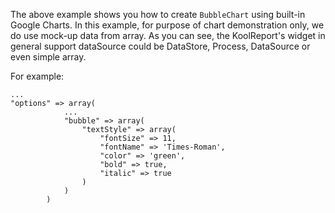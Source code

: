 The above example shows you how to create `BubbleChart` using built-in Google Charts. In this example, for purpose of chart demonstration only, we do use mock-up data from array. As you can see, the KoolReport's widget in general support dataSource could be DataStore, Process, DataSource or even simple array.

For example:

    ...
    "options" => array(
                ...
                "bubble" => array(
                    "textStyle" => array(
                        "fontSize" => 11,
                        "fontName" => 'Times-Roman',
                        "color" => 'green',
                        "bold" => true,
                        "italic" => true
                    )
                )
            )
